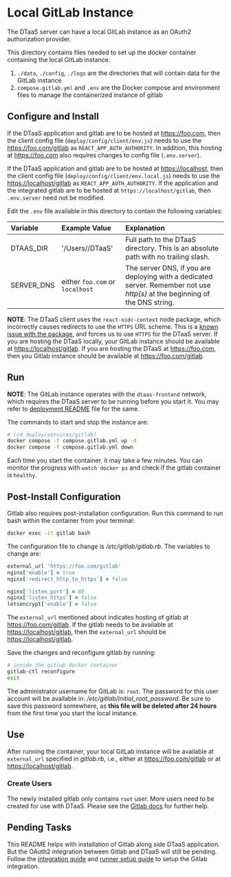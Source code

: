 # Local GitLab Instance

The DTaaS server can have a local GitLab instance as an OAuth2 authorization
provider.

This directory contains files
needed to set up the docker container containing the local GitLab instance.

1. `./data`, `./config`, `./logs` are the directories that will contain data for
   the GitLab instance
1. `compose.gitlab.yml` and `.env` are the Docker compose and environment files
   to manage the containerized instance of gitlab

## Configure and Install

If the DTaaS application and gitlab are to be hosted at <https://foo.com>, then
the client config file (`deploy/config/client/env.js`)
needs to use the <https://foo.com/gitlab> as `REACT_APP_AUTH_AUTHORITY`.
In addition, this hosting at <https://foo.com> also requires changes to
config file (`.env.server`).

If the DTaaS application and gitlab are to be hosted at <https://localhost>, then
the client config file (`deploy/config/client/env.local.js`)
needs to use the <https://localhost/gitlab> as `REACT_APP_AUTH_AUTHORITY`.
If the application and the integrated gitlab are to be hosted at
`https://localhost/gitlab`, then `.env.server` need not be modified.

Edit the `.env` file available in this directory to contain the following variables:

| Variable    | Example Value                                | Explanation                                                                                                                  |
| :---------- | :------------------------------------------- | :--------------------------------------------------------------------------------------------------------------------------- |
| DTAAS_DIR | '/Users/<username>/DTaaS' | Full path to the DTaaS directory. This is an absolute path with no trailing slash.                                    |
| SERVER_DNS  | either `foo.com` or `localhost`                               | The server DNS, if you are deploying with a dedicated server. Remember not use _http(s)_ at the beginning of the DNS string. |

**NOTE**: The DTaaS client uses the `react-oidc-context` node package, which
incorrectly causes redirects to use the `HTTPS` URL scheme. This is a
[known issue with the package](https://github.com/authts/react-oidc-context/issues/1288),
and forces us to use `HTTPS` for the DTaaS server. If you are hosting the DTaaS
locally, your GitLab instance should be available at <https://localhost/gitlab>.
If you are hosting the DTaaS at <https://foo.com>, then you Gitlab instance
should be available at <https://foo.com/gitlab>.

## Run

**NOTE**: The GitLab instance operates with the `dtaas-frontend` network, which
requires the DTaaS server to be running before you start it. You may refer to
[deployment README](../../docker/README.md) file for the same.

The commands to start and stop the instance are:

```bash
# (cd deploy/services/gitlab)
docker compose -f compose.gitlab.yml up -d
docker compose -f compose.gitlab.yml down
```

Each time you start the container, it may take a few minutes. You can monitor
the progress with `watch docker ps` and check if the gitlab container is
`healthy`.

## Post-Install Configuration

Gitlab also requires post-installation configuration. Run this command to run
bash within the container from your terminal:

```bash
docker exec -it gitlab bash
```

The configuration file to change is _/etc/gitlab/gitlab.rb_. The variables to
change are:

```rb
external_url 'https://foo.com/gitlab'
nginx['enable'] = true
nginx['redirect_http_to_https'] = false

nginx['listen_port'] = 80
nginx['listen_https'] = false
letsencrypt['enable'] = false
```

The `external_url` mentioned about indicates hosting of gitlab at
<https://foo.com/gitlab>.
If the gitlab needs to be available at <https://localhost/gitlab>, then
the `external_url` should be <https://localhost/gitlab>.

Save the changes and reconfigure gitlab by running:

```bash
# inside the gitlab docker container
gitlab-ctl reconfigure
exit
```

The administrator username for GitLab is: `root`. The password for this user
account will be available in: _/etc/gitlab/initial_root_password_. Be sure to
save this password somewhere, as **this file will be deleted after 24 hours**
from the first time you start the local instance.

## Use

After running the container, your local GitLab instance will be available at
`external_url` specified in _gitlab.rb_, i.e., either at
<https://foo.com/gitlab> or at <https://localhost/gitlab>.

### Create Users

The newly installed gitlab only contains `root` user. More users need
to be created for use with DTaaS. Please see the
[Gitlab docs](https://docs.gitlab.com/ee/user/profile/account/create_accounts.html)
for further help.

## Pending Tasks

This README helps with installation of Gitlab along side DTaaS application.
But the OAuth2 integration between Gitlab and DTaaS will still be pending.
Follow the [integration guide](./INTEGRATION.md) and
[runner setup guide](../runner/GITLAB-RUNNER.md) to setup the Gitlab
integration.
